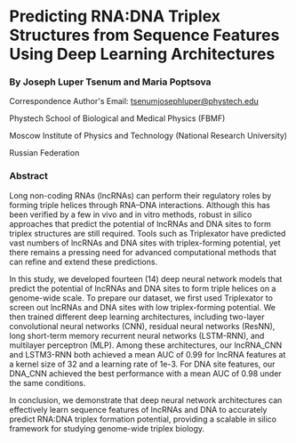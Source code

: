 # Predicting RNA:DNA Triplex Structures from Sequence Features Using Deep Learning Architectures

### By Joseph Luper Tsenum and Maria Poptsova

Correspondence Author's Email: tsenumjosephluper@phystech.edu

Phystech School of Biological and Medical Physics (FBMF)

Moscow Institute of Physics and Technology (National Research University)

Russian Federation


### Abstract

Long non-coding RNAs (lncRNAs) can perform their regulatory roles by forming triple helices through RNA–DNA interactions. Although this has been verified by a few in vivo and in vitro methods, robust in silico approaches that predict the potential of lncRNAs and DNA sites to form triplex structures are still required. Tools such as Triplexator have predicted vast numbers of lncRNAs and DNA sites with triplex-forming potential, yet there remains a pressing need for advanced computational methods that can refine and extend these predictions. 

In this study, we developed fourteen (14) deep neural network models that predict the potential of lncRNAs and DNA sites to form triple helices on a genome-wide scale. To prepare our dataset, we first used Triplexator to screen out lncRNAs and DNA sites with low triplex-forming potential. We then trained different deep learning architectures, including two-layer convolutional neural networks (CNN), residual neural networks (ResNN), long short-term memory recurrent neural networks (LSTM-RNN), and multilayer perceptron (MLP). Among these architectures, our lncRNA_CNN and LSTM3-RNN both achieved a mean AUC of 0.99 for lncRNA features at a kernel size of 32 and a learning rate of 1e-3. For DNA site features, our DNA_CNN achieved the best performance with a mean AUC of 0.98 under the same conditions. 

In conclusion, we demonstrate that deep neural network architectures can effectively learn sequence features of lncRNAs and DNA to accurately predict RNA:DNA triplex formation potential, providing a scalable in silico framework for studying genome-wide triplex biology. 
